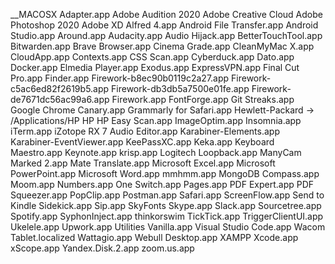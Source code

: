 __MACOSX
Adapter.app
Adobe Audition 2020
Adobe Creative Cloud
Adobe Photoshop 2020
Adobe XD
Alfred 4.app
Android File Transfer.app
Android Studio.app
Around.app
Audacity.app
Audio Hijack.app
BetterTouchTool.app
Bitwarden.app
Brave Browser.app
Cinema Grade.app
CleanMyMac X.app
CloudApp.app
Contexts.app
CSS Scan.app
Cyberduck.app
Dato.app
Docker.app
Elmedia Player.app
Exodus.app
ExpressVPN.app
Final Cut Pro.app
Finder.app
Firework-b8ec90b0119c2a27.app
Firework-c5ac6ed82f2619b5.app
Firework-db3db5a7500e01fe.app
Firework-de7671dc56ac99a6.app
Firework.app
FontForge.app
Git Streaks.app
Google Chrome Canary.app
Grammarly for Safari.app
Hewlett-Packard -> /Applications/HP
HP
HP Easy Scan.app
ImageOptim.app
Insomnia.app
iTerm.app
iZotope RX 7 Audio Editor.app
Karabiner-Elements.app
Karabiner-EventViewer.app
KeePassXC.app
Keka.app
Keyboard Maestro.app
Keynote.app
krisp.app
Logitech
Loopback.app
ManyCam
Marked 2.app
Mate Translate.app
Microsoft Excel.app
Microsoft PowerPoint.app
Microsoft Word.app
mmhmm.app
MongoDB Compass.app
Moom.app
Numbers.app
One Switch.app
Pages.app
PDF Expert.app
PDF Squeezer.app
PopClip.app
Postman.app
Safari.app
ScreenFlow.app
Send to Kindle
Sidekick.app
Sip.app
SkyFonts
Skype.app
Slack.app
Sourcetree.app
Spotify.app
SyphonInject.app
thinkorswim
TickTick.app
TriggerClientUI.app
Ukelele.app
Upwork.app
Utilities
Vanilla.app
Visual Studio Code.app
Wacom Tablet.localized
Wattagio.app
Webull Desktop.app
XAMPP
Xcode.app
xScope.app
Yandex.Disk.2.app
zoom.us.app
